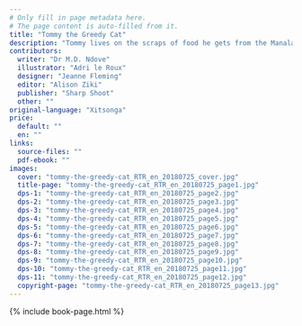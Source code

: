 ```yaml
---
# Only fill in page metadata here.
# The page content is auto-filled from it.
title: "Tommy the Greedy Cat"
description: "Tommy lives on the scraps of food he gets from the Manala family. When the Manala family goes on holiday, how will Tommy survive?"
contributors:
  writer: "Dr M.D. Ndove"
  illustrator: "Adri le Roux"
  designer: "Jeanne Fleming"
  editor: "Alison Ziki"
  publisher: "Sharp Shoot"
  other: ""
original-language: "Xitsonga"
price:
  default: ""
  en: ""
links:
  source-files: ""
  pdf-ebook: ""
images:
  cover: "tommy-the-greedy-cat_RTR_en_20180725_cover.jpg"
  title-page: "tommy-the-greedy-cat_RTR_en_20180725_page1.jpg"
  dps-1: "tommy-the-greedy-cat_RTR_en_20180725_page2.jpg"
  dps-2: "tommy-the-greedy-cat_RTR_en_20180725_page3.jpg"
  dps-3: "tommy-the-greedy-cat_RTR_en_20180725_page4.jpg"
  dps-4: "tommy-the-greedy-cat_RTR_en_20180725_page5.jpg"
  dps-5: "tommy-the-greedy-cat_RTR_en_20180725_page6.jpg"
  dps-6: "tommy-the-greedy-cat_RTR_en_20180725_page7.jpg"
  dps-7: "tommy-the-greedy-cat_RTR_en_20180725_page8.jpg"
  dps-8: "tommy-the-greedy-cat_RTR_en_20180725_page9.jpg"
  dps-9: "tommy-the-greedy-cat_RTR_en_20180725_page10.jpg"
  dps-10: "tommy-the-greedy-cat_RTR_en_20180725_page11.jpg"
  dps-11: "tommy-the-greedy-cat_RTR_en_20180725_page12.jpg"
  copyright-page: "tommy-the-greedy-cat_RTR_en_20180725_page13.jpg"
---
```


{% include book-page.html %}

